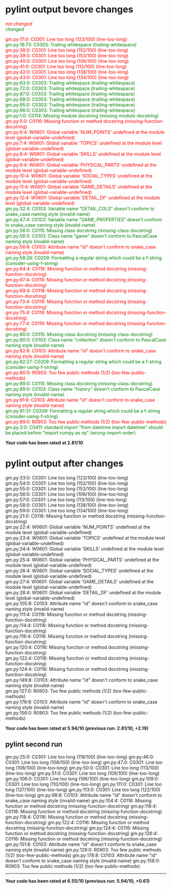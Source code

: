 # pylint output bevore changes
*<span style="color:red">not changed</span>    
<span style="color:green">changed</span>*


<span style="color:red">gm.py:17:0: C0301: Line too long (123/100) (line-too-long)</span>   
<span style="color:green">gm.py:18:73: C0303: Trailing whitespace (trailing-whitespace)</span>   
<span style="color:red">gm.py:38:0: C0301: Line too long (152/100) (line-too-long)</span>   
<span style="color:red">gm.py:39:0: C0301: Line too long (153/100) (line-too-long)</span>   
<span style="color:red">gm.py:40:0: C0301: Line too long (106/100) (line-too-long)</span>   
<span style="color:red">gm.py:41:0: C0301: Line too long (113/100) (line-too-long)</span>   
<span style="color:red">gm.py:42:0: C0301: Line too long (138/100) (line-too-long)</span>   
<span style="color:red">gm.py:43:0: C0301: Line too long (134/100) (line-too-long)</span>   
<span style="color:green">gm.py:63:0: C0303: Trailing whitespace (trailing-whitespace)</span>    
<span style="color:green">gm.py:72:0: C0303: Trailing whitespace (trailing-whitespace)</span>    
<span style="color:green">gm.py:87:0: C0303: Trailing whitespace (trailing-whitespace)</span>    
<span style="color:green">gm.py:88:0: C0303: Trailing whitespace (trailing-whitespace)</span>    
<span style="color:green">gm.py:95:0: C0303: Trailing whitespace (trailing-whitespace)</span>    
<span style="color:green">gm.py:96:0: C0303: Trailing whitespace (trailing-whitespace)</span>    
<span style="color:green">gm.py:1:0: C0114: Missing module docstring (missing-module-docstring)</span>    
<span style="color:red">gm.py:5:0: C0116: Missing function or method docstring (missing-function-docstring)</span>    
<span style="color:red">gm.py:6:4: W0601: Global variable 'NUM_POINTS' undefined at the module level (global-variable-undefined)</span>    
<span style="color:red">gm.py:7:4: W0601: Global variable 'TOPICS' undefined at the module level (global-variable-undefined)</span>    
<span style="color:red">gm.py:8:4: W0601: Global variable 'SKILLS' undefined at the module level (global-variable-undefined)</span>    
<span style="color:red">gm.py:9:4: W0601: Global variable 'PHYSICAL_PARTS' undefined at the module level (global-variable-undefined)</span>    
<span style="color:red">gm.py:10:4: W0601: Global variable 'SOCIAL_TYPES' undefined at the module level (global-variable-undefined)</span>    
<span style="color:red">gm.py:11:4: W0601: Global variable 'GAME_DETAILS' undefined at the module level (global-variable-undefined)</span>    
<span style="color:red">gm.py:12:4: W0601: Global variable 'DETAIL_DF' undefined at the module level (global-variable-undefined)</span>    
<span style="color:green">gm.py:32:4: C0103: Variable name "DETAIL_COLS" doesn't conform to snake_case naming style (invalid-name)</span>    
<span style="color:green">gm.py:47:4: C0103: Variable name "GAME_PROPERTIES" doesn't conform to snake_case naming style (invalid-name)</span>    
<span style="color:green">gm.py:56:0: C0115: Missing class docstring (missing-class-docstring)</span>    
<span style="color:green">gm.py:56:0: C0103: Class name "game" doesn't conform to PascalCase naming style (invalid-name)</span>    
<span style="color:red">gm.py:58:8: C0103: Attribute name "id" doesn't conform to snake_case naming style (invalid-name)</span>    
<span style="color:green">gm.py:58:28: C0209: Formatting a regular string which could be a f-string (consider-using-f-string)</span>    
<span style="color:red">gm.py:64:4: C0116: Missing function or method docstring (missing-function-docstring)</span>    
<span style="color:red">gm.py:67:4: C0116: Missing function or method docstring (missing-function-docstring)</span>    
<span style="color:red">gm.py:69:4: C0116: Missing function or method docstring (missing-function-docstring)</span>    
<span style="color:red">gm.py:73:4: C0116: Missing function or method docstring (missing-function-docstring)</span>    
<span style="color:red">gm.py:75:4: C0116: Missing function or method docstring (missing-function-docstring)</span>    
<span style="color:red">gm.py:77:4: C0116: Missing function or method docstring (missing-function-docstring)</span>    
<span style="color:green">gm.py:80:0: C0115: Missing class docstring (missing-class-docstring)</span>    
<span style="color:green">gm.py:80:0: C0103: Class name "collection" doesn't conform to PascalCase naming style (invalid-name)</span>    
<span style="color:red">gm.py:82:8: C0103: Attribute name "id" doesn't conform to snake_case naming style (invalid-name)</span>    
<span style="color:green">gm.py:82:27: C0209: Formatting a regular string which could be a f-string (consider-using-f-string)</span>    
<span style="color:red">gm.py:80:0: R0903: Too few public methods (1/2) (too-few-public-methods)</span>    
<span style="color:green">gm.py:89:0: C0115: Missing class docstring (missing-class-docstring)</span>    
<span style="color:green">gm.py:89:0: C0103: Class name "history" doesn't conform to PascalCase naming style (invalid-name)</span>    
<span style="color:red">gm.py:91:8: C0103: Attribute name "id" doesn't conform to snake_case naming style (invalid-name)</span>    
<span style="color:green">gm.py:91:31: C0209: Formatting a regular string which could be a f-string (consider-using-f-string)</span>    
<span style="color:red">gm.py:89:0: R0903: Too few public methods (1/2) (too-few-public-methods)</span>    
<span style="color:green">gm.py:3:0: C0411: standard import "from datetime import datetime" should be placed before "import numpy as np" (wrong-import-order)</span>    

**Your code has been rated at 2.81/10**

# pylint output after changes
gm.py:33:0: C0301: Line too long (123/100) (line-too-long)    
gm.py:54:0: C0301: Line too long (152/100) (line-too-long)    
gm.py:55:0: C0301: Line too long (153/100) (line-too-long)    
gm.py:56:0: C0301: Line too long (106/100) (line-too-long)    
gm.py:57:0: C0301: Line too long (113/100) (line-too-long)    
gm.py:58:0: C0301: Line too long (138/100) (line-too-long)    
gm.py:59:0: C0301: Line too long (134/100) (line-too-long)    
gm.py:21:0: C0116: Missing function or method docstring (missing-function-docstring)    
gm.py:22:4: W0601: Global variable 'NUM_POINTS' undefined at the module level (global-variable-undefined)    
gm.py:23:4: W0601: Global variable 'TOPICS' undefined at the module level (global-variable-undefined)    
gm.py:24:4: W0601: Global variable 'SKILLS' undefined at the module level (global-variable-undefined)    
gm.py:25:4: W0601: Global variable 'PHYSICAL_PARTS' undefined at the module level (global-variable-undefined)    
gm.py:26:4: W0601: Global variable 'SOCIAL_TYPES' undefined at the module level (global-variable-undefined)    
gm.py:27:4: W0601: Global variable 'GAME_DETAILS' undefined at the module level (global-variable-undefined)    
gm.py:28:4: W0601: Global variable 'DETAIL_DF' undefined at the module level (global-variable-undefined)    
gm.py:105:8: C0103: Attribute name "id" doesn't conform to snake_case naming style (invalid-name)    
gm.py:111:4: C0116: Missing function or method docstring (missing-function-docstring)    
gm.py:114:4: C0116: Missing function or method docstring (missing-function-docstring)    
gm.py:116:4: C0116: Missing function or method docstring (missing-function-docstring)    
gm.py:120:4: C0116: Missing function or method docstring (missing-function-docstring)    
gm.py:122:4: C0116: Missing function or method docstring (missing-function-docstring)    
gm.py:124:4: C0116: Missing function or method docstring (missing-function-docstring)    
gm.py:149:8: C0103: Attribute name "id" doesn't conform to snake_case naming style (invalid-name)    
gm.py:127:0: R0903: Too few public methods (1/2) (too-few-public-methods)    
gm.py:176:8: C0103: Attribute name "id" doesn't conform to snake_case naming style (invalid-name)    
gm.py:156:0: R0903: Too few public methods (1/2) (too-few-public-methods)    

**Your code has been rated at 5.94/10 (previous run: 2.81/10, +2.19)**

## pylint second run
gm.py:25:0: C0301: Line too long (119/100) (line-too-long)
gm.py:46:0: C0301: Line too long (108/100) (line-too-long)
gm.py:47:0: C0301: Line too long (108/100) (line-too-long)
gm.py:50:0: C0301: Line too long (113/100) (line-too-long)
gm.py:51:0: C0301: Line too long (109/100) (line-too-long)
gm.py:106:0: C0301: Line too long (196/100) (line-too-long)
gm.py:109:0: C0301: Line too long (110/100) (line-too-long)
gm.py:111:0: C0301: Line too long (127/100) (line-too-long)
gm.py:113:0: C0301: Line too long (122/100) (line-too-long)
gm.py:98:8: C0103: Attribute name "id" doesn't conform to snake_case naming style (invalid-name)
gm.py:104:4: C0116: Missing function or method docstring (missing-function-docstring)
gm.py:116:4: C0116: Missing function or method docstring (missing-function-docstring)
gm.py:118:4: C0116: Missing function or method docstring (missing-function-docstring)
gm.py:122:4: C0116: Missing function or method docstring (missing-function-docstring)
gm.py:124:4: C0116: Missing function or method docstring (missing-function-docstring)
gm.py:126:4: C0116: Missing function or method docstring (missing-function-docstring)
gm.py:151:8: C0103: Attribute name "id" doesn't conform to snake_case naming style (invalid-name)
gm.py:129:0: R0903: Too few public methods (1/2) (too-few-public-methods)
gm.py:178:8: C0103: Attribute name "id" doesn't conform to snake_case naming style (invalid-name)
gm.py:158:0: R0903: Too few public methods (1/2) (too-few-public-methods)

------------------------------------------------------------------
**Your code has been rated at 6.55/10 (previous run: 5.94/10, +0.61)**
